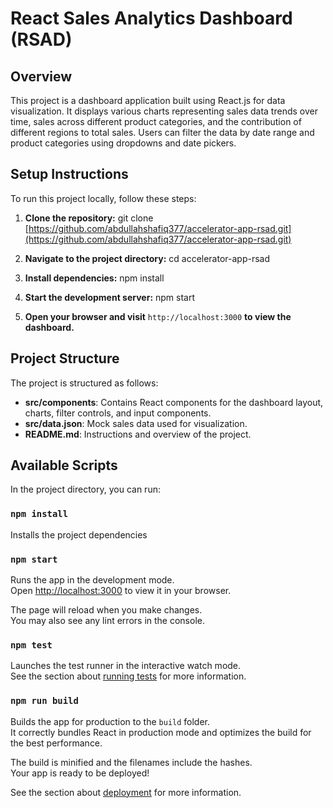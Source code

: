 # React Sales Analytics Dashboard (RSAD)

## Overview
This project is a dashboard application built using React.js for data visualization. It displays various charts representing sales data trends over time, sales across different product categories, and the contribution of different regions to total sales. Users can filter the data by date range and product categories using dropdowns and date pickers.

## Setup Instructions
To run this project locally, follow these steps:

1. **Clone the repository:** git clone [https://github.com/abdullahshafiq377/accelerator-app-rsad.git](https://github.com/abdullahshafiq377/accelerator-app-rsad.git)

2. **Navigate to the project directory:** cd accelerator-app-rsad

3. **Install dependencies:** npm install

4. **Start the development server:** npm start

5. **Open your browser and visit** `http://localhost:3000` **to view the dashboard.**

## Project Structure
The project is structured as follows:

- **src/components**: Contains React components for the dashboard layout, charts, filter controls, and input components.
- **src/data.json**: Mock sales data used for visualization.
- **README.md**: Instructions and overview of the project.



## Available Scripts

In the project directory, you can run:

### `npm install`

Installs the project dependencies

### `npm start`

Runs the app in the development mode.\
Open [http://localhost:3000](http://localhost:3000) to view it in your browser.

The page will reload when you make changes.\
You may also see any lint errors in the console.

### `npm test`

Launches the test runner in the interactive watch mode.\
See the section about [running tests](https://facebook.github.io/create-react-app/docs/running-tests) for more information.

### `npm run build`

Builds the app for production to the `build` folder.\
It correctly bundles React in production mode and optimizes the build for the best performance.

The build is minified and the filenames include the hashes.\
Your app is ready to be deployed!

See the section about [deployment](https://facebook.github.io/create-react-app/docs/deployment) for more information.
